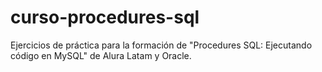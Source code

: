 # curso-procedures-sql
Ejercicios de práctica para la formación de "Procedures SQL: Ejecutando código en MySQL" de Alura Latam y Oracle.
